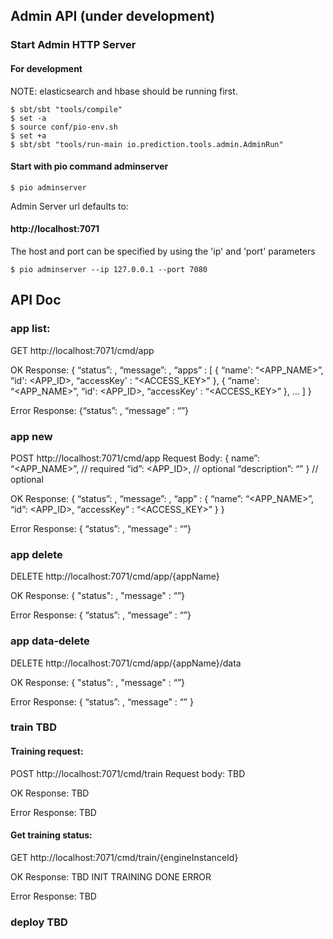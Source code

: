 ## Admin API (under development)

### Start Admin HTTP Server

#### For development

NOTE: elasticsearch and hbase should be running first.

```
$ sbt/sbt "tools/compile"
$ set -a
$ source conf/pio-env.sh
$ set +a
$ sbt/sbt "tools/run-main io.prediction.tools.admin.AdminRun"
```

#### Start with pio command adminserver

```
$ pio adminserver
```

Admin Server url defaults to: 

#### http://localhost:7071

The host and port can be specified by using the 'ip' and 'port' parameters

```
$ pio adminserver --ip 127.0.0.1 --port 7080
```
## API Doc

### app list:
GET http://localhost:7071/cmd/app

OK Response:
{
  “status”: <STATUS>,
  “message”: <MESSAGE>,
  “apps” : [ 
    { “name': “<APP_NAME>”,
      “id': <APP_ID>,
      “accessKey' : “<ACCESS_KEY>” },
    { “name': “<APP_NAME>”,
      “id': <APP_ID>,
      “accessKey' : “<ACCESS_KEY>” }, ... ]
}

Error Response:
{“status”: <STATUS>, “message” : “<MESSAGE>”}

### app new
POST http://localhost:7071/cmd/app
Request Body:
{ name”: “<APP_NAME>”, // required
  “id”: <APP_ID>, // optional
  “description”: “<DESCRIPTION>” } // optional

OK Response:
{ “status”: <STATUS>,
  “message”: <MESSAGE>,
  “app” : {
    “name”: “<APP_NAME>”,
    “id”: <APP_ID>,
    “accessKey” : “<ACCESS_KEY>” }
}

Error Response:
{ “status”: <STATUS>, “message” : “<MESSAGE>”}

### app delete
DELETE http://localhost:7071/cmd/app/{appName}

OK Response:
{ "status": <STATUS>, "message" : “<MESSAGE>”}

Error Response:
{ “status”: <STATUS>, “message” : “<MESSAGE>”}

### app data-delete
DELETE http://localhost:7071/cmd/app/{appName}/data

OK Response:
{ "status": <STATUS>, "message" : “<MESSAGE>”}

Error Response:
{ “status”: <STATUS>, “message” : “<MESSAGE>” }


### train TBD

#### Training request:
POST http://localhost:7071/cmd/train
Request body: TBD

OK Response: TBD

Error Response: TBD

#### Get training status:
GET http://localhost:7071/cmd/train/{engineInstanceId}

OK Response: TBD
INIT
TRAINING
DONE
ERROR

Error Response: TBD

### deploy TBD


